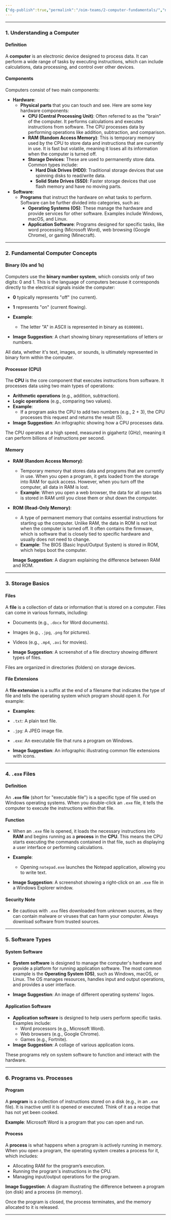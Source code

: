 ```yaml
---
{"dg-publish":true,"permalink":"/oim-teams/2-computer-fundamentals/","noteIcon":"","created":"2024-10-26T04:58:04.481+05:30","updated":"2024-10-26T04:58:04.481+05:30"}
---
```



---

### 1. Understanding a Computer

#### Definition

A **computer** is an electronic device designed to process data. It can perform a wide range of tasks by executing instructions, which can include calculations, data processing, and control over other devices.

#### Components

Computers consist of two main components:

-   **Hardware**:
    -   **Physical parts** that you can touch and see. Here are some key hardware components:
        -   **CPU (Central Processing Unit)**: Often referred to as the "brain" of the computer. It performs calculations and executes instructions from software. The CPU processes data by performing operations like addition, subtraction, and comparison.
        -   **RAM (Random Access Memory)**: This is temporary memory used by the CPU to store data and instructions that are currently in use. It is fast but volatile, meaning it loses all its information when the computer is turned off.
        -   **Storage Devices**: These are used to permanently store data. Common types include:
            -   **Hard Disk Drives (HDD)**: Traditional storage devices that use spinning disks to read/write data.
            -   **Solid State Drives (SSD)**: Faster storage devices that use flash memory and have no moving parts.
-   **Software**:
    -   **Programs** that instruct the hardware on what tasks to perform. Software can be further divided into categories, such as:
        -   **Operating Systems (OS)**: These manage the hardware and provide services for other software. Examples include Windows, macOS, and Linux.
        -   **Application Software**: Programs designed for specific tasks, like word processing (Microsoft Word), web browsing (Google Chrome), or gaming (Minecraft).

---

### 2. Fundamental Computer Concepts

#### Binary (0s and 1s)

Computers use the **binary number system**, which consists only of two digits: 0 and 1. This is the language of computers because it corresponds directly to the electrical signals inside the computer:

-   **0** typically represents "off" (no current).
-   **1** represents "on" (current flowing).

-   **Example**:
    -   The letter "A" in ASCII is represented in binary as `01000001`.
-   **Image Suggestion**: A chart showing binary representations of letters or numbers.

All data, whether it's text, images, or sounds, is ultimately represented in binary form within the computer.

#### Processor (CPU)

The **CPU** is the core component that executes instructions from software. It processes data using two main types of operations:

-   **Arithmetic operations** (e.g., addition, subtraction).
-   **Logic operations** (e.g., comparing two values).
-   **Example**:
    -   If a program asks the CPU to add two numbers (e.g., 2 + 3), the CPU processes this request and returns the result (5).
-   **Image Suggestion**: An infographic showing how a CPU processes data.

The CPU operates at a high speed, measured in gigahertz (GHz), meaning it can perform billions of instructions per second.

#### Memory

-   **RAM (Random Access Memory)**:
    -   Temporary memory that stores data and programs that are currently in use. When you open a program, it gets loaded from the storage into RAM for quick access. However, when you turn off the computer, all data in RAM is lost.
    -   **Example**: When you open a web browser, the data for all open tabs is stored in RAM until you close them or shut down the computer.
-   **ROM (Read-Only Memory)**:

    -   A type of permanent memory that contains essential instructions for starting up the computer. Unlike RAM, the data in ROM is not lost when the computer is turned off. It often contains the firmware, which is software that is closely tied to specific hardware and usually does not need to change.
    -   **Example**: The BIOS (Basic Input/Output System) is stored in ROM, which helps boot the computer.

    **Image Suggestion**: A diagram explaining the difference between RAM and ROM.

---

### 3. Storage Basics

#### Files

A **file** is a collection of data or information that is stored on a computer. Files can come in various formats, including:

-   Documents (e.g., `.docx` for Word documents).
-   Images (e.g., `.jpg`, `.png` for pictures).
-   Videos (e.g., `.mp4`, `.avi` for movies).

-   **Image Suggestion**: A screenshot of a file directory showing different types of files.

Files are organized in directories (folders) on storage devices.

#### File Extensions

A **file extension** is a suffix at the end of a filename that indicates the type of file and tells the operating system which program should open it. For example:

-   **Examples**:

-   `.txt`: A plain text file.
-   `.jpg`: A JPEG image file.
-   `.exe`: An executable file that runs a program on Windows.

-   **Image Suggestion**: An infographic illustrating common file extensions with icons.

---

### 4. `.exe` Files

#### Definition

An **`.exe` file** (short for "executable file") is a specific type of file used on Windows operating systems. When you double-click an `.exe` file, it tells the computer to execute the instructions within that file.

#### Function

-   When an `.exe` file is opened, it loads the necessary instructions into **RAM** and begins running as a **process** in the **CPU**. This means the CPU starts executing the commands contained in that file, such as displaying a user interface or performing calculations.

-   **Example**:
    -   Opening `notepad.exe` launches the Notepad application, allowing you to write text.
-   **Image Suggestion**: A screenshot showing a right-click on an `.exe` file in a Windows Explorer window.

#### Security Note

-   Be cautious with `.exe` files downloaded from unknown sources, as they can contain malware or viruses that can harm your computer. Always download software from trusted sources.

---

### 5. Software Types

#### System Software

-   **System software** is designed to manage the computer's hardware and provide a platform for running application software. The most common example is the **Operating System (OS)**, such as Windows, macOS, or Linux. The OS manages resources, handles input and output operations, and provides a user interface.

-   **Image Suggestion**: An image of different operating systems' logos.

#### Application Software

-   **Application software** is designed to help users perform specific tasks. Examples include:
    -   Word processors (e.g., Microsoft Word).
    -   Web browsers (e.g., Google Chrome).
    -   Games (e.g., Fortnite).
-   **Image Suggestion**: A collage of various application icons.

These programs rely on system software to function and interact with the hardware.

---

### 6. Programs vs. Processes

#### Program

A **program** is a collection of instructions stored on a disk (e.g., in an `.exe` file). It is inactive until it is opened or executed. Think of it as a recipe that has not yet been cooked.

**Example**: Microsoft Word is a program that you can open and run.

#### Process

A **process** is what happens when a program is actively running in memory. When you open a program, the operating system creates a process for it, which includes:

-   Allocating RAM for the program’s execution.
-   Running the program's instructions in the CPU.
-   Managing input/output operations for the program.

**Image Suggestion**: A diagram illustrating the difference between a program (on disk) and a process (in memory).

Once the program is closed, the process terminates, and the memory allocated to it is released.

---
